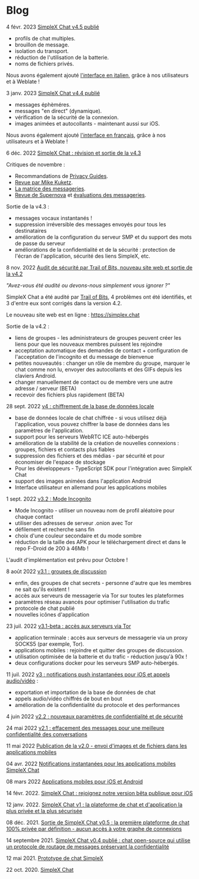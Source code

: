 # Blog

4 févr. 2023 [SimpleX Chat v4.5 publié](../../20230103-simplex-chat-v4.4-disappearing-messages.md)

- profils de chat multiples.
- brouillon de message.
- isolation du transport.
- réduction de l'utilisation de la batterie.
- noms de fichiers privés.

Nous avons également ajouté [l'interface en italien](#french-language-interface), grâce à nos utilisateurs et à Weblate !

3 janv. 2023 [SimpleX Chat v4.4 publié](../../20230103-simplex-chat-v4.4-disappearing-messages.md)

- messages éphèméres.
- messages "en direct" (dynamique).
- vérification de la sécurité de la connexion.
- images animées et autocollants - maintenant aussi sur iOS.

Nous avons également ajouté [l'interface en français](#french-language-interface), grâce à nos utilisateurs et à Weblate !

6 déc. 2022 [SimpleX Chat : révision et sortie de la v4.3](../../20221206-simplex-chat-v4.3-voice-messages.md)

Critiques de novembre :

- Recommandations de [Privacy Guides](https://www.privacyguides.org/real-time-communication/#simplex-chat).
- [Revue par Mike Kuketz](https://www.kuketz-blog.de/simplex-eindruecke-vom-messenger-ohne-identifier/).
- [La matrice des messageries](https://www.messenger-matrix.de).
- [Revue de Supernova](https://supernovas.space/detailed_reviews.html#simplex) et [évaluations des messageries](https://supernovas.space/messengers.html).

Sortie de la v4.3 :

- messages vocaux instantanés !
- suppression irréversible des messages envoyés pour tous les destinataires
- amélioration de la configuration du serveur SMP et du support des mots de passe du serveur
- améliorations de la confidentialité et de la sécurité : protection de l'écran de l'application, sécurité des liens SimpleX, etc.

8 nov. 2022 [Audit de sécurité par Trail of Bits, nouveau site web et sortie de la v4.2](../../20221108-simplex-chat-v4.2-security-audit-new-website.md)

_"Avez-vous été audité ou devons-nous simplement vous ignorer ?"_

SimpleX Chat a été audité par [Trail of Bits](https://www.trailofbits.com/about), 4 problèmes ont été identifiés, et 3 d'entre eux sont corrigés dans la version 4.2.

Le nouveau site web est en ligne : https://simplex.chat

Sortie de la v4.2 :

- liens de groupes - les administrateurs de groupes peuvent créer les liens pour que les nouveaux membres puissent les rejoindre
- acceptation automatique des demandes de contact + configuration de l'acceptation de l'incognito et du message de bienvenue
- petites nouveautés : changer un rôle de membre du groupe, marquer le chat comme non lu, envoyer des autocollants et des GIFs depuis les claviers Android.
- changer manuellement de contact ou de membre vers une autre adresse / serveur (BETA)
- recevoir des fichiers plus rapidement (BETA)

28 sept. 2022 [v4 : chiffrement de la base de données locale](../../20220928-simplex-chat-v4-encrypted-database.md)

- base de données locale de chat chiffrée - si vous utilisez déjà l'application, vous pouvez chiffrer la base de données dans les paramètres de l'application.
- support pour les serveurs WebRTC ICE auto-hébergés
- amélioration de la stabilité de la création de nouvelles connexions : groupes, fichiers et contacts plus fiables
- suppression des fichiers et des médias - par sécurité et pour économiser de l'espace de stockage
- Pour les développeurs - TypeScript SDK pour l'intégration avec SimpleX Chat
- support des images animées dans l'application Android
- Interface utilisateur en allemand pour les applications mobiles

1 sept. 2022 [v3.2 : Mode Incognito](../../20220901-simplex-chat-v3.2-incognito-mode.md)

- Mode Incognito - utiliser un nouveau nom de profil aléatoire pour chaque contact
- utiliser des adresses de serveur .onion avec Tor
- défilement et recherche sans fin
- choix d'une couleur secondaire et du mode sombre
- réduction de la taille des APK pour le téléchargement direct et dans le repo F-Droid de 200 à 46Mb !

L'audit d'implémentation est prévu pour Octobre !

8 août 2022 [v3.1 : groupes de discussion](../../20220808-simplex-chat-v3.1-chat-groups.md)

- enfin, des groupes de chat secrets - personne d'autre que les membres ne sait qu'ils existent !
- accès aux serveurs de messagerie via Tor sur toutes les plateformes
- paramètres réseau avancés pour optimiser l'utilisation du trafic
- protocole de chat publié
- nouvelles icônes d'application

23 juil. 2022 [v3.1-beta : accès aux serveurs via Tor](../../20220723-simplex-chat-v3.1-tor-groups-efficiency.md)

- application terminale : accès aux serveurs de messagerie via un proxy SOCKS5 (par exemple, Tor).
- applications mobiles : rejoindre et quitter des groupes de discussion.
- utilisation optimisée de la batterie et du trafic - réduction jusqu'à 90x !
- deux configurations docker pour les serveurs SMP auto-hébergés.

11 juil. 2022 [v3 : notifications push instantanées pour iOS et appels audio/vidéo](../../20220711-simplex-chat-v3-released-ios-notifications-audio-video-calls-database-export-import-protocol-improvements.md) :

- exportation et importation de la base de données de chat
- appels audio/vidéo chiffrés de bout en bout
- amélioration de la confidentialité du protocole et des performances

4 juin 2022 [v2.2 : nouveaux paramètres de confidentialité et de sécurité](../../20220604-simplex-chat-new-privacy-security-settings.md)

24 mai 2022 [v2.1 : effacement des messages pour une meilleure confidentialité des conversations](../../20220524-simplex-chat-better-privacy.md)

11 mai 2022 [Publication de la v2.0 - envoi d'images et de fichiers dans les applications mobiles](../../20220511-simplex-chat-v2-images-files.md)

04 avr. 2022 [Notifications instantanées pour les applications mobiles SimpleX Chat](../../20220404-simplex-chat-instant-notifications.md)

08 mars 2022 [Applications mobiles pour iOS et Android](../../20220308-simplex-chat-mobile-apps.md)

14 févr. 2022. [SimpleX Chat : rejoignez notre version bêta publique pour iOS](../../20220214-simplex-chat-ios-public-beta.md)

12 janv. 2022. [SimpleX Chat v1 : la plateforme de chat et d'application la plus privée et la plus sécurisée](../../20220112-simplex-chat-v1-released.md)

08 déc. 2021. [Sortie de SimpleX Chat v0.5 : la première plateforme de chat 100% privée par définition - aucun accès à votre graphe de connexions](../../20211208-simplex-chat-v0.5-released.md)

14 septembre 2021. [SimpleX Chat v0.4 publié : chat open-source qui utilise un protocole de routage de messages préservant la confidentialité](../../20210914-simplex-chat-v0.4-released.md)

12 mai 2021. [Prototype de chat SimpleX](../../20210512-simplex-chat-terminal-ui.md)

22 oct. 2020. [SimpleX Chat](../../20201022-simplex-chat.md)
